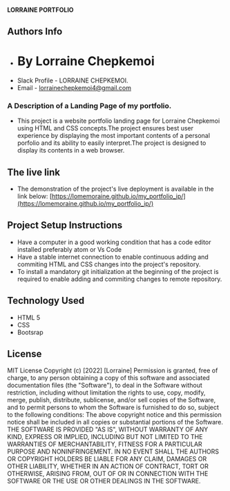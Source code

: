 #### LORRAINE PORTFOLIO
## Authors Info
* # By Lorraine Chepkemoi
* Slack Profile - LORRAINE CHEPKEMOI.
* Email - lorrainechepkemoi4@gmail.com
### A Description of a Landing Page of my portfolio.
* This project is a website portfolio  landing page for Lorraine Chepkemoi   using HTML and CSS concepts.The project ensures best user experience by displaying the most important contents of a personal porfolio and its ability to easily interpret.The project is designed to display its contents in a web browser.
## The live link
* The demonstration of the project's live deployment is available in the link below:
[https://lomemoraine.github.io/my_portfolio_ip/](https://lomemoraine.github.io/my_portfolio_ip/)
## Project Setup Instructions
* Have a computer in a good working  condition that has a code editor installed preferably atom or Vs Code
* Have a stable internet connection to enable continuous adding and commiting HTML and CSS changes into the project's repository. 
* To install a mandatory git initialization at the beginning of the project is required to enable adding and commiting changes to remote repository.
## Technology Used
* HTML 5
* CSS
* Bootsrap
## License
MIT License
Copyright (c) [2022] [Lorraine]
Permission is granted, free of charge, to any person obtaining a copy
of this software and associated documentation files (the "Software"), to deal
in the Software without restriction, including without limitation the rights
to use, copy, modify, merge, publish, distribute, sublicense, and/or sell
copies of the Software, and to permit persons to whom the Software is
furnished to do so, subject to the following conditions:
The above copyright notice and this permission notice shall be included in all
copies or substantial portions of the Software.
THE SOFTWARE IS PROVIDED "AS IS", WITHOUT WARRANTY OF ANY KIND, EXPRESS OR
IMPLIED, INCLUDING BUT NOT LIMITED TO THE WARRANTIES OF MERCHANTABILITY,
FITNESS FOR A PARTICULAR PURPOSE AND NONINFRINGEMENT. IN NO EVENT SHALL THE
AUTHORS OR COPYRIGHT HOLDERS BE LIABLE FOR ANY CLAIM, DAMAGES OR OTHER
LIABILITY, WHETHER IN AN ACTION OF CONTRACT, TORT OR OTHERWISE, ARISING FROM,
OUT OF OR IN CONNECTION WITH THE SOFTWARE OR THE USE OR OTHER DEALINGS IN THE
SOFTWARE.
